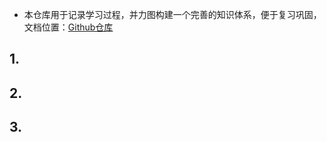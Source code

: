 + 本仓库用于记录学习过程，并力图构建一个完善的知识体系，便于复习巩固，文档位置：[Github仓库](https://github.com/Leroy99/)

## 1.

## 2.

## 3.